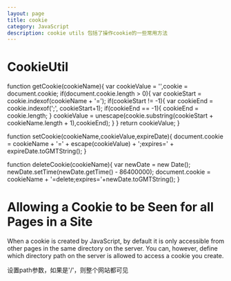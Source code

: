```yaml
---
layout: page
title: cookie
category: JavaScript
description: cookie utils 包括了操作cookie的一些常用方法
---
```

# CookieUtil
function getCookie(cookieName){
	var cookieValue = '',cookie = document.cookie;
	if(document.cookie.length > 0){
		var cookieStart = cookie.indexof(cookieName + '=');
		if(cookieStart != -1){
			var cookieEnd = cookie.indexof(';', cookieStart+1);
			if(cookieEnd == -1){
				cookieEnd = cookie.length;
			}
			cookieValue = unescape(cookie.substring(cookieStart + cookieName.length + 1),cookieEnd);
		}
	}
	return cookieValue;
}

function setCookie(cookieName,cookieValue,expireDate){
	document.cookie = cookieName + '=' + escape(cookieValue) + ';expires=' + expireDate.toGMTString();
}

function deleteCookie(cookieName){
	var newDate = new Date();
	newDate.setTime(newDate.getTime() - 86400000);
	document.cookie = cookieName + '=delete;expires='+newDate.toGMTString();
}

# Allowing a Cookie to be Seen for all Pages in a Site
When a cookie is created by JavaScript, by default it is only accessible from
other pages in the same directory on the server. You can, however, define
which directory path on the server is allowed to access a cookie you create.

设置path参数，如果是'/'，则整个网站都可见